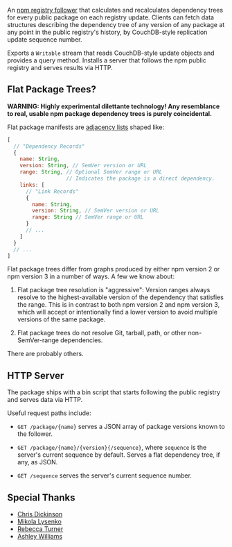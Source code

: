 An [npm registry follower][follower] that calculates and recalculates
dependency trees for every public package on each registry update.
Clients can fetch data structures describing the dependency tree of any
version of any package at any point in the public registry's history,
by CouchDB-style replication update sequence number.

[follower]: https://github.com/npm/registry-follower-tutorial

Exports a `Writable` stream that reads CouchDB-style update objects
and provides a query method.  Installs a server that follows the npm
public registry and serves results via HTTP.

## Flat Package Trees?

**WARNING:  Highly experimental dilettante technology!  Any resemblance
to real, usable npm package dependency trees is purely coincidental.**

Flat package manifests are [adjacency lists] shaped like:

```javascript
[
  // "Dependency Records"
  {
    name: String,
    version: String, // SemVer version or URL
    range: String, // Optional SemVer range or URL
                   // Indicates the package is a direct dependency.
    links: [
      // "Link Records"
      {
        name: String,
        version: String, // SemVer version or URL
        range: String // SemVer range or URL
      }
      // ...
    ]
  }
  // ...
]
```

[adjacency lists]: https://en.wikipedia.org/wiki/Adjacency_list

Flat package trees differ from graphs produced by either npm version
2 or npm version 3 in a number of ways.  A few we know about:

1.  Flat package tree resolution is "aggressive":  Version ranges
    always resolve to the highest-available version of the dependency
    that satisfies the range.  This is in contrast to both npm version
    2 and npm version 3, which will accept or intentionally find a
    lower version to avoid multiple versions of the same package.

2.  Flat package trees do not resolve Git, tarball, path, or other
    non-SemVer-range dependencies.

There are probably others.

## HTTP Server

The package ships with a bin script that starts following the public
registry and serves data via HTTP.

Useful request paths include:

- `GET /package/{name}` serves a JSON array of package versions known
   to the follower.

- `GET /package/{name}/{version}{/sequence}`, where `sequence` is the
  server's current sequence by default.  Serves a flat dependency tree,
  if any, as JSON.

- `GET /sequence` serves the server's current sequence number.

## Special Thanks

- [Chris Dickinson](https://www.npmjs.com/~chrisdickinson)
- [Mikola Lysenko](https://www.npmjs.com/~mikolalysenko)
- [Rebecca Turner](https://www.npmjs.com/~iarna)
- [Ashley Williams](https://www.npmjs.com/~ag_dubs)
